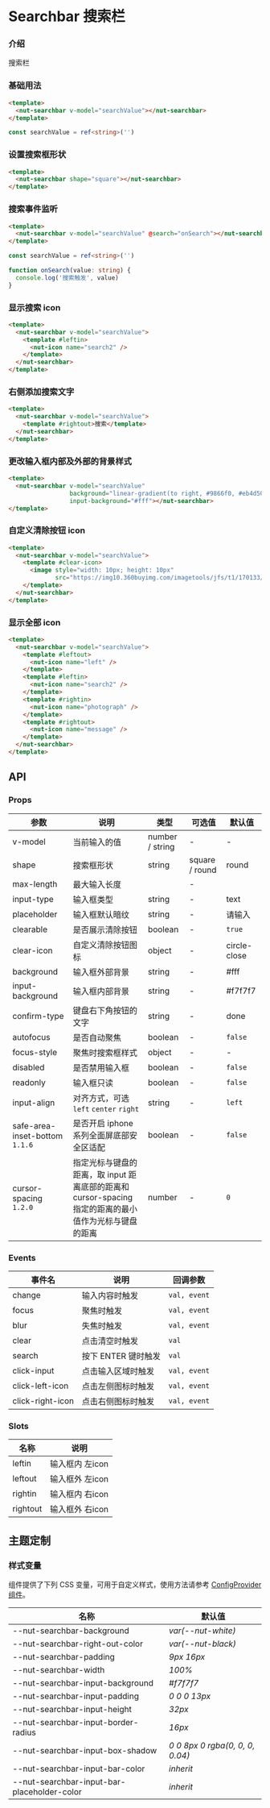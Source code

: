 # Searchbar 搜索栏

### 介绍

搜索栏

### 基础用法

```html
<template>
  <nut-searchbar v-model="searchValue"></nut-searchbar>
</template>
```

```typescript
const searchValue = ref<string>('')
```

### 设置搜索框形状

```html
<template>
  <nut-searchbar shape="square"></nut-searchbar>
</template>
```

### 搜索事件监听

```html
<template>
  <nut-searchbar v-model="searchValue" @search="onSearch"></nut-searchbar>
</template>
```

```typescript
const searchValue = ref<string>('')

function onSearch(value: string) {
  console.log('搜索触发', value)
}
```

### 显示搜索 icon

```html
<template>
  <nut-searchbar v-model="searchValue">
    <template #leftin>
      <nut-icon name="search2" />
    </template>
  </nut-searchbar>
</template>
```

### 右侧添加搜索文字

```html
<template>
  <nut-searchbar v-model="searchValue">
    <template #rightout>搜索</template>
  </nut-searchbar>
</template>
```

### 更改输入框内部及外部的背景样式

```html
<template>
  <nut-searchbar v-model="searchValue"
                 background="linear-gradient(to right, #9866f0, #eb4d50)"
                 input-background="#fff"></nut-searchbar>
</template>
```

### 自定义清除按钮 icon

```html
<template>
  <nut-searchbar v-model="searchValue">
    <template #clear-icon>
      <image style="width: 10px; height: 10px"
             src="https://img10.360buyimg.com/imagetools/jfs/t1/170133/30/22902/10546/61833626E32d7ccde/a7c373ba30de9a89.png"></image>
    </template>
  </nut-searchbar>
</template>
```

### 显示全部 icon

```html
<template>
  <nut-searchbar v-model="searchValue">
    <template #leftout>
      <nut-icon name="left" />
    </template>
    <template #leftin>
      <nut-icon name="search2" />
    </template>
    <template #rightin>
      <nut-icon name="photograph" />
    </template>
    <template #rightout>
      <nut-icon name="message" />
    </template>
  </nut-searchbar>
</template>
```

## API

### Props

| 参数    | 说明         | 类型            | 可选值         | 默认值 |
|---------|------------|-----------------|----------------|--------|
| v-model | 当前输入的值 | number / string | -              | -      |
| shape   | 搜索框形状   | string          | square / round | round  |
| max-length                    | 最大输入长度                                                                                         |                 |-
| input-type                    | 输入框类型                                                                                           | string          |-| text |
| placeholder                   | 输入框默认暗纹                                                                                       | string          |-| 请输入 |
| clearable                     | 是否展示清除按钮                                                                                     | boolean         |-| `true` |
| clear-icon                    | 自定义清除按钮图标                                                                                   | object          |-| circle-close |
| background                    | 输入框外部背景                                                                                       | string          |-| #fff |
| input-background              | 输入框内部背景                                                                                       | string          |-| #f7f7f7 |
| confirm-type                  | 键盘右下角按钮的文字                                                                                 | string          |-| done |
| autofocus                     | 是否自动聚焦                                                                                         | boolean         |-| `false` |
| focus-style                   | 聚焦时搜索框样式                                                                                     | object          |-| -  |
| disabled                      | 是否禁用输入框                                                                                       | boolean         |-| `false` |
| readonly                      | 输入框只读                                                                                           | boolean         |-| `false` |
| input-align                   | 对齐方式，可选 `left` `center` `right`                                                               | string          |-| `left` |
| safe-area-inset-bottom `1.1.6`| 是否开启 iphone 系列全面屏底部安全区适配                                                             | boolean         |-| `false` |
| cursor-spacing `1.2.0`        | 指定光标与键盘的距离，取 input 距离底部的距离和 cursor-spacing 指定的距离的最小值作为光标与键盘的距离| number          |-| `0` |

### Events

| 事件名           | 说明                | 回调参数     |
|------------------|-------------------|--------------|
| change           | 输入内容时触发      | `val, event` |
| focus            | 聚焦时触发          | `val, event` |
| blur             | 失焦时触发          | `val, event` |
| clear            | 点击清空时触发      | `val`        |
| search           | 按下 ENTER 键时触发 | `val`        |
| click-input      | 点击输入区域时触发  | `val, event` |
| click-left-icon  | 点击左侧图标时触发  | `val, event` |
| click-right-icon | 点击右侧图标时触发  | `val, event` |

### Slots

| 名称     | 说明            |
|----------|---------------|
| leftin   | 输入框内 左icon |
| leftout  | 输入框外 左icon |
| rightin  | 输入框内 右icon |
| rightout | 输入框外 右icon |

## 主题定制

### 样式变量

组件提供了下列 CSS 变量，可用于自定义样式，使用方法请参考 [ConfigProvider 组件](/components/basic/configprovider)。

| 名称                                        | 默认值                          |
|---------------------------------------------|---------------------------------|
| --nut-searchbar-background                  | _var(--nut-white)_              |
| --nut-searchbar-right-out-color             | _var(--nut-black)_              |
| --nut-searchbar-padding                     | _9px 16px_                      |
| --nut-searchbar-width                       | _100%_                          |
| --nut-searchbar-input-background            | _#f7f7f7_                       |
| --nut-searchbar-input-padding               | _0 0 0 13px_                    |
| --nut-searchbar-input-height                | _32px_                          |
| --nut-searchbar-input-border-radius         | _16px_                          |
| --nut-searchbar-input-box-shadow            | _0 0 8px 0 rgba(0, 0, 0, 0.04)_ |
| --nut-searchbar-input-bar-color             | _inherit_                       |
| --nut-searchbar-input-bar-placeholder-color | _inherit_                       |
